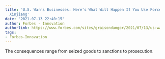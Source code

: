 ```yaml
---
title: 'U.S. Warns Businesses: Here’s What Will Happen If You Use Forced Labor From
  Xinjiang'
date: "2021-07-13 22:40:15"
author: Forbes - Innovation
authorlink: https://www.forbes.com/sites/graisondangor/2021/07/13/us-warns-businesses-heres-what-will-happen-if-you-use-forced-labor-from-xinjiang/
tags:
- Forbes-Innovation
---
```

The consequences range from seized goods to sanctions to prosecution.